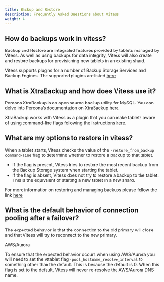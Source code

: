 ```yaml
---
title: Backup and Restore
description: Frequently Asked Questions about Vitess
weight: 4
---
```


## How do backups work in vitess?

Backup and Restore are integrated features provided by tablets managed by Vitess. As well as using backups for data integrity, Vitess will also create and restore backups for provisioning new tablets in an existing shard.

Vitess supports plugins for a number of Backup Storage Services and Backup Engines. The supported plugins are listed [here](https://vitess.io/docs/user-guides/operating-vitess/backup-and-restore/overview/#backup-storage-services).

## What is XtraBackup and how does Vitess use it?

Percona XtraBackup is an open source backup utility for MySQL. You can delve into Percona’s documentation on XtraBackup [here](https://www.percona.com/doc/percona-xtrabackup/2.4/intro.html).

XtraBackup works with Vitess as a plugin that you can make tablets aware of using command-line flags following the instructions [here](https://vitess.io/docs/user-guides/operating-vitess/backup-and-restore/creating-a-backup/).

## What are my options to restore in vitess?

When a tablet starts, Vitess checks the value of the `-restore_from_backup command-line` flag to determine whether to restore a backup to that tablet.

- If the flag is present, Vitess tries to restore the most recent backup from the Backup Storage system when starting the tablet.
- If the flag is absent, Vitess does not try to restore a backup to the tablet. This is the equivalent of starting a new tablet in a new shard.

For more information on restoring and managing backups please follow the link [here](https://vitess.io/docs/user-guides/operating-vitess/backup-and-restore/bootstrap-and-restore/#restoring-a-backup).

## What is the default behavior of connection pooling after a failover?

The expected behavior is that the connection to the old primary will close and that Vitess will try to reconnect to the new primary. 

AWS/Aurora

To ensure that the expected behavior occurs when using AWS/Aurora you will need to set the vttablet flag `-pool_hostname_resolve_interval` to something other than the default. This is because the default is 0. When this flag is set to the default, Vitess will never re-resolve the AWS/Aurora DNS name.